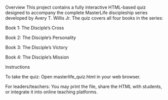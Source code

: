 Overview
This project contains a fully interactive HTML-based quiz designed to accompany the complete MasterLife discipleship series developed by Avery T. Willis Jr. The quiz covers all four books in the series:

Book 1: The Disciple’s Cross

Book 2: The Disciple’s Personality

Book 3: The Disciple’s Victory

Book 4: The Disciple’s Mission

Instructions

To take the quiz:
Open masterlife_quiz.html in your web browser.

For leaders/teachers:
You may print the file, share the HTML with students, or integrate it into online teaching platforms.

